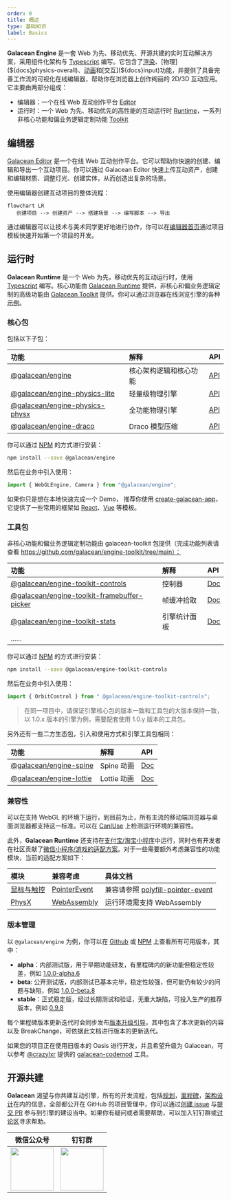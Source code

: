 ```yaml
---
order: 0
title: 概述
type: 基础知识
label: Basics
---
```


**Galacean Engine**  是一套 Web 为先、移动优先、开源共建的实时互动解决方案，采用组件化架构与 [Typescript](https://www.typescriptlang.org/) 编写。它包含了[渲染](${docs}mesh-renderer)、[物理](${docs}physics-overall)、[动画](${docs}animator)和[交互](${docs}input)功能，并提供了具备完善工作流的可视化在线编辑器，帮助你在浏览器上创作绚丽的 2D/3D 互动应用。它主要由两部分组成：

- 编辑器：一个在线 Web 互动创作平台 [Editor](https://galacean.antgroup.com/editor)
- 运行时：一个 Web 为先、移动优先的高性能的互动运行时 [Runtime](https://github.com/galacean/runtime)，一系列非核心功能和偏业务逻辑定制功能 [Toolkit](https://github.com/galacean/runtime-toolkit)



## 编辑器

[Galacean Editor](https://antg.antgroup.com/editor) 是一个在线 Web 互动创作平台。它可以帮助你快速的创建、编辑和导出一个互动项目。你可以通过 Galacean Editor 快速上传互动资产，创建和编辑材质、调整灯光、创建实体，从而创造出复杂的场景。

使用编辑器创建互动项目的整体流程：

```mermaid
flowchart LR
   创建项目 --> 创建资产 --> 搭建场景 --> 编写脚本 --> 导出
```

通过编辑器可以让技术与美术同学更好地进行协作，你可以在[编辑器首页](https://galacean.antgroup.com/editor)通过项目模板快速开始第一个项目的开发。



## 运行时

**Galacean Runtime** 是一个 Web 为先，移动优先的互动运行时，使用 [Typescript](https://www.typescriptlang.org/) 编写。核心功能由 [Galacean Runtime](https://www.npmjs.com/package/@galacean/runtime) 提供，非核心和偏业务逻辑定制的高级功能由 [Galacean Toolkit](https://github.com/galacean/runtime-toolkit) 提供。你可以通过浏览器在线浏览引擎的各种[示例](https://antg.antgroup.com/#/examples/latest/background)。

### 核心包

包括以下子包：

| 功能                                                                                     | 解释                                               | API                              |
| :--------------------------------------------------------------------------------------- | :------------------------------------------------- | -------------------------------- |
| [@galacean/engine](https://www.npmjs.com/package/@galacean/engine)   | 核心架构逻辑和核心功能                                     | [API](${api}core)  |
| [@galacean/engine-physics-lite](https://www.npmjs.com/package/@galacean/engine-physics-lite)   | 轻量级物理引擎                                     | [API](${api}physics-lite)  |
| [@galacean/engine-physics-physx](https://www.npmjs.com/package/@galacean/engine-physics-physx) | 全功能物理引擎                                     | [API](${api}physics-physx) |
| [@galacean/engine-draco](https://www.npmjs.com/package/@galacean/engine-draco)                 | Draco 模型压缩                                     | [API](${api}draco)         |

你可以通过 [NPM](https://docs.npmjs.com/) 的方式进行安装：

```bash
npm install --save @galacean/engine
```

然后在业务中引入使用：

```typescript
import { WebGLEngine, Camera } from "@galacean/engine";
```

如果你只是想在本地快速完成一个 Demo， 推荐你使用 [create-galacean-app](https://github.com/galacean/create-galacean-app)， 它提供了一些常用的框架如 [React](https://reactjs.org/)、[Vue](https://vuejs.org/) 等模板。

### 工具包

非核心功能和偏业务逻辑定制功能由 galacean-toolkit 包提供（完成功能列表请查看 https://github.com/galacean/engine-toolkit/tree/main）：

| 功能                                                                                                               | 解释         | API                              |
| :----------------------------------------------------------------------------------------------------------------- | :----------- | :------------------------------- |
| [@galacean/engine-toolkit-controls](https://www.npmjs.com/package/@galacean/engine-toolkit-controls)                     | 控制器       | [Doc](${docs}controls)           |
| [@galacean/engine-toolkit-framebuffer-picker](https://www.npmjs.com/package/@galacean/engine-toolkit-framebuffer-picker) | 帧缓冲拾取   | [Doc](${docs}framebuffer-picker) |
| [@galacean/engine-toolkit-stats](https://www.npmjs.com/package/@galacean/engine-toolkit-stats)                           | 引擎统计面板 | [Doc](${docs}stats)              |
| ......                                                                                                             |              |                                  |

你可以通过 [NPM](https://docs.npmjs.com/) 的方式进行安装：

```bash
npm install --save @galacean/engine-toolkit-controls
```

 然后在业务中引入使用：

```typescript
import { OrbitControl } from " @galacean/engine-toolkit-controls";
```

> 在同一项目中，请保证引擎核心包的版本一致和工具包的大版本保持一致，以 1.0.x 版本的引擎为例，需要配套使用 1.0.y 版本的工具包。

另外还有一些二方生态包，引入和使用方式和引擎工具包相同：

| 功能                                                                                   | 解释        | API                     |
| :------------------------------------------------------------------------------------- | :---------- | :---------------------- |
| [@galacean/engine-spine](https://www.npmjs.com/package/@galacean/engine-spine) | Spine 动画  | [Doc](${docs}spine-cn)  |
| [@galacean/engine-lottie](https://www.npmjs.com/package/@galacean/engine-lottie)             | Lottie 动画 | [Doc](${docs}lottie-cn) |

### 兼容性

可以在支持 WebGL 的环境下运行，到目前为止，所有主流的移动端浏览器与桌面浏览器都支持这一标准。可以在 [CanIUse](https://caniuse.com/?search=webgl) 上检测运行环境的兼容性。

此外，**Galacean Runtime** 还支持在[支付宝/淘宝小程序](${docs}miniprogram)中运行，同时也有开发者在社区贡献了[微信小程序/游戏的适配方案](https://github.com/deepkolos/platformize)。对于一些需要额外考虑兼容性的功能模块，当前的适配方案如下：

| 模块                            | 兼容考虑                                                 | 具体文档                                                     |
| :------------------------------ | :------------------------------------------------------- | :----------------------------------------------------------- |
| [鼠标与触控](${docs}input)      | [PointerEvent](https://caniuse.com/?search=PointerEvent) | 兼容请参照 [polyfill-pointer-event](https://github.com/galacean/polyfill-pointer-event) |
| [PhysX](${docs}physics-overall) | [WebAssembly](https://caniuse.com/?search=wasm)          | 运行环境需支持 WebAssembly                                   |



### 版本管理

以 `@galacean/engine` 为例，你可以在 [Github](https://github.com/galacean/engine/releases) 或 [NPM](https://www.npmjs.com/package/@galacean/engine?activeTab=versions) 上查看所有可用版本，其中：

- **alpha**：内部测试版，用于早期功能研发，有里程碑内的新功能但稳定性较差，例如 [1.0.0-alpha.6](https://www.npmjs.com/package/@galacean/engine/v/1.0.0-alpha.6)
- **beta**: 公开测试版，内部测试已基本完毕，稳定性较强，但可能仍有较少的问题与缺陷，例如 [1.0.0-beta.8](https://www.npmjs.com/package/@galacean/engine/v/1.0.0-beta.8)
- **stable**：正式稳定版，经过长期测试和验证，无重大缺陷，可投入生产的推荐版本，例如 [0.9.8](https://www.npmjs.com/package/@galacean/engine/v/0.9.8)

每个里程碑版本更新迭代时会同步发布[版本升级引导](https://github.com/galacean/engine/wiki/Migration-Guide)，其中包含了本次更新的内容以及 BreakChange，可依据此文档进行版本的更新迭代。

如果您的项目正在使用旧版本的 Oasis 进行开发，并且希望升级为 Galacean，可以参考 [@crazylxr](https://github.com/crazylxr) 提供的 [galacean-codemod](https://github.com/crazylxr/galacean-codemod) 工具。

## 开源共建

**Galacean** 渴望与你共建互动引擎，所有的开发流程，包括[规划](https://github.com/galacean/engine/projects?query=is%3Aopen)，[里程碑](https://github.com/galacean/engine/milestones)，[架构设计](https://github.com/galacean/engine/wiki/Physical-system-design)在内的信息，全部都公开在 GitHub 的项目管理中，你可以通过[创建 issue](https://docs.github.com/zh/issues/tracking-your-work-with-issues/creating-an-issue) 与[提交 PR](https://docs.github.com/zh/pull-requests/collaborating-with-pull-requests/proposing-changes-to-your-work-with-pull-requests/creating-a-pull-request-from-a-fork) 参与到引擎的建设当中。如果你有疑问或者需要帮助，可以加入钉钉群或[讨论区](https://github.com/orgs/galacean/discussions)寻求帮助。

| 微信公众号 | 钉钉群 |
|--------|-----|
|<img width="100" height="100" src="https://github.com/galacean/.github/assets/1296667/35f8e183-8c33-4b24-b360-e36cb53f3a29" alt="">|<img width="100" height="100" src="https://github.com/galacean/.github/assets/1296667/4274498b-209f-4643-ae3c-2af13c679a24" alt="">|

